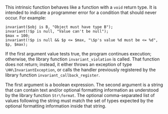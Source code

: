 This intrinsic function behaves like a function with a `void` return type. It is intended to indicate a programmer error for a condition that
should never occur.  For example:

```Hack
invariant($obj is B, "Object must have type B");
invariant(!$p is null, "Value can't be null");
$max = 100;
invariant(!$p is null && $p <= $max, "\$p's value %d must be <= %d", $p, $max);
```

If the first argument value tests true, the program continues execution; otherwise, the library function
`invariant_violation` is called. That function does not return; instead, it either throws an
exception of type `\HH\InvariantException`, or calls the handler previously registered by the library function
`invariant_callback_register`.

The first argument is a boolean expression. The second argument is a string that can contain
text and/or optional formatting information as understood by the library function `Str\format`.  The optional
comma-separated list of values following the string must match the set of types expected by the optional formatting information inside that string.
